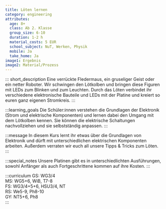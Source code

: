 ```yaml
---
title: Löten lernen
category: engineering
attributes:
  age: 8+
  class: Ab 2. Klasse
  group_size: 6-10
  duration: 1-2 h  
  material_costs: 5 EUR
  school_subject: NuT, Werken, Physik
  mobile: Ja
  take_home: Ja
image1: Ergebnis
image2: Material/Prozess
---
```

::: short_description
Eine verrückte Fledermaus, ein gruseliger Geist oder ein netter Roboter. Wir schwingen den Lötkolben und bringen diese Figuren mit LEDs zum Blinken und zum Leuchten. Durch das Löten verbindet ihr verschiedene elektronische Bauteile und LEDs mit der Platine und kreiert so euren ganz eigenen Stromkreis.
:::

:::learning_goals
Die Schüler:innen verstehen die Grundlagen der Elektronik (Strom und elektrische Komponenten) und lernen dabei den Umgang mit dem Lötkolben kennen. Sie können die elektrische Schaltungen nachvollziehen und sie selbstständig anpassen.
:::

:::message
In diesem Kurs lernt ihr etwas über die Grundlagen von Elektronik und dürft mit unterschiedlichen elektrischen Komponenten arbeiten. Außerdem verraten wir euch all unsere Tipps & Tricks zum Löten.
:::

:::special_notes
Unsere Platinen gibt es in unterschiedlichten Ausführungen, sowohl Anfänger als auch Fortgeschrittene kommen auf ihre Kosten.
:::

:::curriculum
GS: WG3/4  
MS: WG5+6, WiB, T7-8  
FS: WG3/4+5+6, HSU3/4, NT  
RS: We5-9, Ph8-10  
GY: NT5+6, Ph8  
:::
